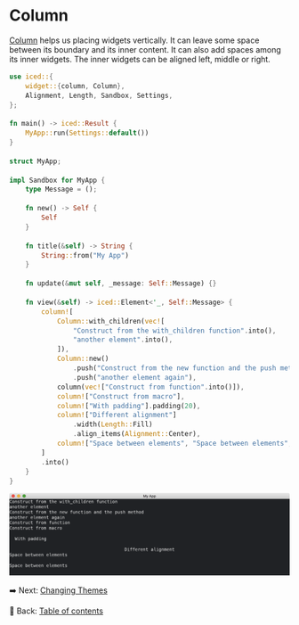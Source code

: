 # Column

[Column](https://docs.rs/iced/latest/iced/widget/struct.Column.html) helps us placing widgets vertically.
It can leave some space between its boundary and its inner content.
It can also add spaces among its inner widgets.
The inner widgets can be aligned left, middle or right.

```rust
use iced::{
    widget::{column, Column},
    Alignment, Length, Sandbox, Settings,
};

fn main() -> iced::Result {
    MyApp::run(Settings::default())
}

struct MyApp;

impl Sandbox for MyApp {
    type Message = ();

    fn new() -> Self {
        Self
    }

    fn title(&self) -> String {
        String::from("My App")
    }

    fn update(&mut self, _message: Self::Message) {}

    fn view(&self) -> iced::Element<'_, Self::Message> {
        column![
            Column::with_children(vec![
                "Construct from the with_children function".into(),
                "another element".into(),
            ]),
            Column::new()
                .push("Construct from the new function and the push method")
                .push("another element again"),
            column(vec!["Construct from function".into()]),
            column!["Construct from macro"],
            column!["With padding"].padding(20),
            column!["Different alignment"]
                .width(Length::Fill)
                .align_items(Alignment::Center),
            column!["Space between elements", "Space between elements",].spacing(20),
        ]
        .into()
    }
}
```

![Column](./pic/column.png)

:arrow_right:  Next: [Changing Themes](./changing_themes.md)

:blue_book: Back: [Table of contents](./../README.md)
